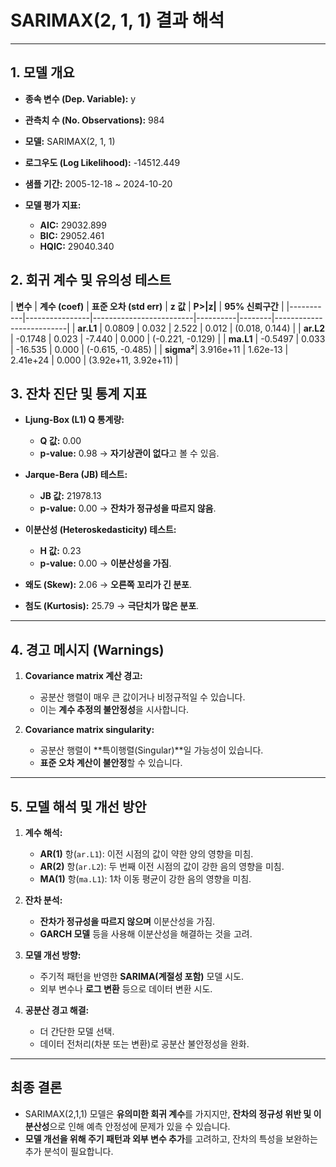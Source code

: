 # **SARIMAX(2, 1, 1) 결과 해석**

---

## **1. 모델 개요**
- **종속 변수 (Dep. Variable):** y  
- **관측치 수 (No. Observations):** 984  
- **모델:** SARIMAX(2, 1, 1)  
- **로그우도 (Log Likelihood):** -14512.449  

- **샘플 기간:** 2005-12-18 ~ 2024-10-20  
- **모델 평가 지표:**
  - **AIC:** 29032.899  
  - **BIC:** 29052.461  
  - **HQIC:** 29040.340  


## **2. 회귀 계수 및 유의성 테스트**

| **변수**  | **계수 (coef)** | **표준 오차 (std err)** | **z 값** | **P>|z|** | **95% 신뢰구간**         |
|-----------|----------------|-------------------------|----------|--------|--------------------------|
| **ar.L1** | 0.0809         | 0.032                   | 2.522    | 0.012  | (0.018, 0.144)           |
| **ar.L2** | -0.1748        | 0.023                   | -7.440   | 0.000  | (-0.221, -0.129)         |
| **ma.L1** | -0.5497        | 0.033                   | -16.535  | 0.000  | (-0.615, -0.485)         |
| **sigma²**| 3.916e+11      | 1.62e-13                | 2.41e+24 | 0.000  | (3.92e+11, 3.92e+11)     |


## **3. 잔차 진단 및 통계 지표**

- **Ljung-Box (L1) Q 통계량:**  
  - **Q 값:** 0.00  
  - **p-value:** 0.98 → **자기상관이 없다**고 볼 수 있음.  

- **Jarque-Bera (JB) 테스트:**  
  - **JB 값:** 21978.13  
  - **p-value:** 0.00 → **잔차가 정규성을 따르지 않음**.  

- **이분산성 (Heteroskedasticity) 테스트:**  
  - **H 값:** 0.23  
  - **p-value:** 0.00 → **이분산성을 가짐**.  

- **왜도 (Skew):** 2.06 → **오른쪽 꼬리가 긴 분포**.  
- **첨도 (Kurtosis):** 25.79 → **극단치가 많은 분포**.

---

## **4. 경고 메시지 (Warnings)**

1. **Covariance matrix 계산 경고:**  
   - 공분산 행렬이 매우 큰 값이거나 비정규적일 수 있습니다.  
   - 이는 **계수 추정의 불안정성**을 시사합니다.

2. **Covariance matrix singularity:**  
   - 공분산 행렬이 **특이행렬(Singular)**일 가능성이 있습니다.  
   - **표준 오차 계산이 불안정**할 수 있습니다.

---

## **5. 모델 해석 및 개선 방안**

1. **계수 해석:**
   - **AR(1)** 항(`ar.L1`): 이전 시점의 값이 약한 양의 영향을 미침.  
   - **AR(2)** 항(`ar.L2`): 두 번째 이전 시점의 값이 강한 음의 영향을 미침.  
   - **MA(1)** 항(`ma.L1`): 1차 이동 평균이 강한 음의 영향을 미침.  

2. **잔차 분석:**
   - **잔차가 정규성을 따르지 않으며** 이분산성을 가짐.
   - **GARCH 모델** 등을 사용해 이분산성을 해결하는 것을 고려.

3. **모델 개선 방향:**
   - 주기적 패턴을 반영한 **SARIMA(계절성 포함)** 모델 시도.
   - 외부 변수나 **로그 변환** 등으로 데이터 변환 시도.

4. **공분산 경고 해결:**
   - 더 간단한 모델 선택.
   - 데이터 전처리(차분 또는 변환)로 공분산 불안정성을 완화.

---

## **최종 결론**
- SARIMAX(2,1,1) 모델은 **유의미한 회귀 계수**를 가지지만, **잔차의 정규성 위반 및 이분산성**으로 인해 예측 안정성에 문제가 있을 수 있습니다.  
- **모델 개선을 위해 주기 패턴과 외부 변수 추가**를 고려하고, 잔차의 특성을 보완하는 추가 분석이 필요합니다.
